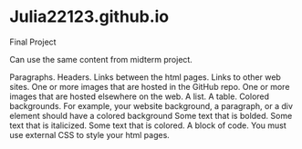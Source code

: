 # Julia22123.github.io
Final Project

Can use the same content from midterm project.

Paragraphs.
Headers.
Links between the html pages.
Links to other web sites.
One or more images that are hosted in the GitHub repo.
One or more images that are hosted elsewhere on the web.
A list.
A table.
Colored backgrounds. For example, your website background, a paragraph, or a div element should have a colored background
Some text that is bolded.
Some text that is italicized.
Some text that is colored.
A block of code.
You must use external CSS to style your html pages.